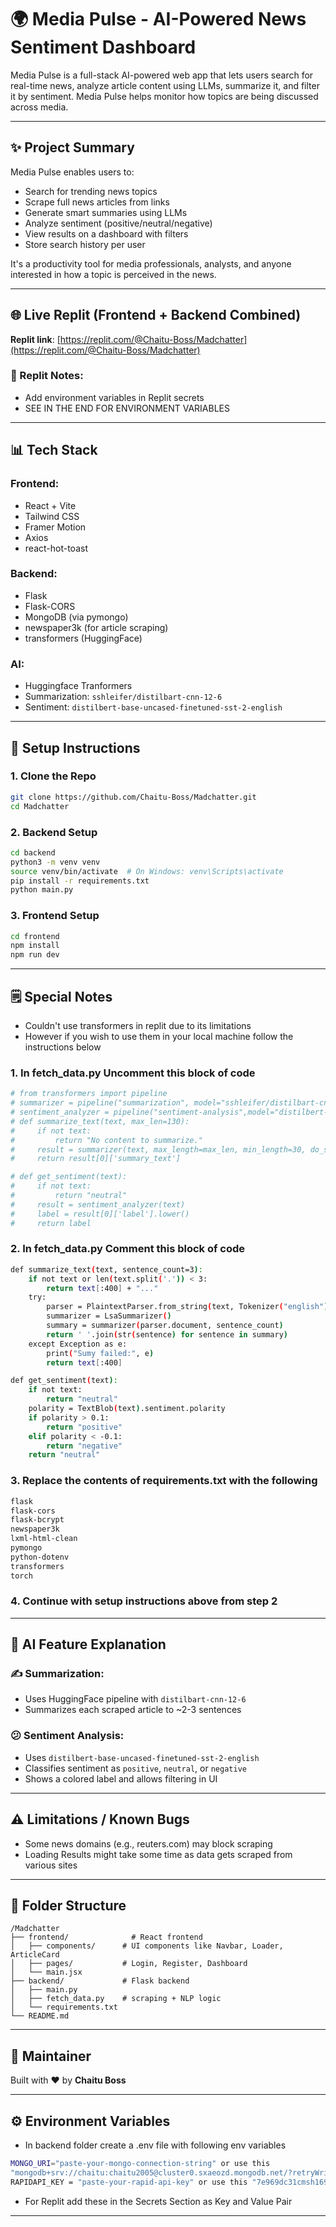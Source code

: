 # 🌍 Media Pulse - AI-Powered News Sentiment Dashboard

Media Pulse is a full-stack AI-powered web app that lets users search for real-time news, analyze article content using LLMs, summarize it, and filter it by sentiment. Media Pulse helps monitor how topics are being discussed across media.

---

## ✨ Project Summary

Media Pulse enables users to:

* Search for trending news topics
* Scrape full news articles from links
* Generate smart summaries using LLMs
* Analyze sentiment (positive/neutral/negative)
* View results on a dashboard with filters
* Store search history per user

It's a productivity tool for media professionals, analysts, and anyone interested in how a topic is perceived in the news.

---

## 🌐 Live Replit (Frontend + Backend Combined)

**Replit link**: [https://replit.com/@Chaitu-Boss/Madchatter](https://replit.com/@Chaitu-Boss/Madchatter)

### 📅 Replit Notes:

* Add environment variables in Replit secrets
* SEE IN THE END FOR ENVIRONMENT VARIABLES

---

## 📊 Tech Stack

### Frontend:

* React + Vite
* Tailwind CSS
* Framer Motion
* Axios
* react-hot-toast

### Backend:

* Flask
* Flask-CORS
* MongoDB (via pymongo)
* newspaper3k (for article scraping)
* transformers (HuggingFace)

### AI:
* Huggingface Tranformers
* Summarization: `sshleifer/distilbart-cnn-12-6`
* Sentiment: `distilbert-base-uncased-finetuned-sst-2-english`

---

## 🚀 Setup Instructions

### 1. Clone the Repo

```bash
git clone https://github.com/Chaitu-Boss/Madchatter.git
cd Madchatter
```

### 2. Backend Setup

```bash
cd backend
python3 -m venv venv
source venv/bin/activate  # On Windows: venv\Scripts\activate
pip install -r requirements.txt
python main.py
```

### 3. Frontend Setup

```bash
cd frontend
npm install
npm run dev
```

---


## 🗒️ Special Notes

* Couldn't use transformers in replit due to its limitations
* However if you wish to use them in your local machine follow the instructions below

### 1. In fetch_data.py Uncomment this block of code

```bash
# from transformers import pipeline
# summarizer = pipeline("summarization", model="sshleifer/distilbart-cnn-12-6")
# sentiment_analyzer = pipeline("sentiment-analysis",model="distilbert-base-uncased-finetuned-sst-2-english")
# def summarize_text(text, max_len=130):
#     if not text:
#         return "No content to summarize."
#     result = summarizer(text, max_length=max_len, min_length=30, do_sample=False)
#     return result[0]['summary_text']

# def get_sentiment(text):
#     if not text:
#         return "neutral"
#     result = sentiment_analyzer(text)
#     label = result[0]['label'].lower()
#     return label 
```

### 2. In fetch_data.py Comment this block of code

```bash
def summarize_text(text, sentence_count=3):
    if not text or len(text.split('.')) < 3:
        return text[:400] + "..."
    try:
        parser = PlaintextParser.from_string(text, Tokenizer("english"))
        summarizer = LsaSummarizer()
        summary = summarizer(parser.document, sentence_count)
        return ' '.join(str(sentence) for sentence in summary)
    except Exception as e:
        print("Sumy failed:", e)
        return text[:400]

def get_sentiment(text):
    if not text:
        return "neutral"
    polarity = TextBlob(text).sentiment.polarity
    if polarity > 0.1:
        return "positive"
    elif polarity < -0.1:
        return "negative"
    return "neutral"

```

### 3. Replace the contents of requirements.txt with the following

```bash
flask
flask-cors
flask-bcrypt
newspaper3k
lxml-html-clean
pymongo
python-dotenv
transformers
torch
```

### 4. Continue with setup instructions above from step 2

---

## 🤖 AI Feature Explanation

### ✍️ Summarization:

* Uses HuggingFace pipeline with `distilbart-cnn-12-6`
* Summarizes each scraped article to \~2-3 sentences

### 😕 Sentiment Analysis:

* Uses `distilbert-base-uncased-finetuned-sst-2-english`
* Classifies sentiment as `positive`, `neutral`, or `negative`
* Shows a colored label and allows filtering in UI

---

## ⚠️ Limitations / Known Bugs

* Some news domains (e.g., reuters.com) may block scraping
* Loading Results might take some time as data gets scraped from various sites

---

## 📁 Folder Structure

```
/Madchatter
├── frontend/              # React frontend
│   ├── components/      # UI components like Navbar, Loader, ArticleCard
│   ├── pages/           # Login, Register, Dashboard
│   └── main.jsx
├── backend/             # Flask backend
│   ├── main.py
│   ├── fetch_data.py    # scraping + NLP logic
│   └── requirements.txt
└── README.md
```

---

## 🔧 Maintainer

Built with ❤️ by **Chaitu Boss**

---

## ⚙️ Environment Variables

* In backend folder create a .env file with following env variables

```bash
MONGO_URI="paste-your-mongo-connection-string" or use this
"mongodb+srv://chaitu:chaitu2005@cluster0.sxaeozd.mongodb.net/?retryWrites=true&w=majority&appName=Cluster0"
RAPIDAPI_KEY = "paste-your-rapid-api-key" or use this "7e969dc31cmsh1694e175661a0f1p1672edjsn3cc2103e9b56"
```

* For Replit add these in the Secrets Section as Key and Value Pair

---
